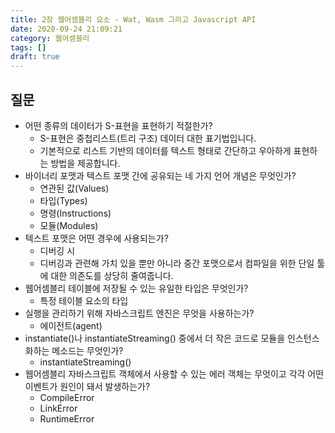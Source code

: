 ```yaml
---
title: 2장 웹어셈블리 요소 - Wat, Wasm 그리고 Javascript API
date: 2020-09-24 21:09:21
category: 웹어셈블리
tags: []
draft: true
---
```


## 질문

- 어떤 종류의 데이터가 S-표현을 표현하기 적절한가?
  - S-표현은 중첩리스트(트리 구조) 데이터 대한 표기법입니다.
  - 기본적으로 리스트 기반의 데이터를 텍스트 형태로 간단하고 우아하게 표현하는 방법을 제공합니다.
- 바이너리 포맷과 텍스트 포맷 간에 공유되는 네 가지 언어 개념은 무엇인가?
  - 연관된 값(Values)
  - 타입(Types)
  - 명령(Instructions)
  - 모듈(Modules)
- 텍스트 포맷은 어떤 경우에 사용되는가?
  - 디버깅 시
  - 디버깅과 관련해 가치 있을 뿐만 아니라 중간 포맷으로서 컴파일을 위한 단일 툴에 대한 의존도를 상당히 줄여줍니다.
- 웹어셈블리 테이블에 저장될 수 있는 유일한 타입은 무엇인가?
  - 특정 테이블 요소의 타입
- 실행을 관리하기 위해 자바스크립트 엔진은 무엇을 사용하는가?
  - 에이전트(agent)
- instantiate()나 instantiateStreaming() 중에서 더 작은 코드로 모듈을 인스턴스화하는 메소드는 무엇인가?
  - instantiateStreaming()
- 웹어셈블리 자바스크립트 객체에서 사용할 수 있는 에러 객체는 무엇이고 각각 어떤 이벤트가 원인이 돼서 발생하는가?
  - CompileError
  - LinkError
  - RuntimeError
